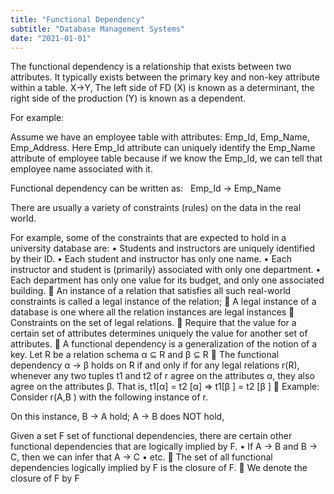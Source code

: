 ```yaml
---
title: "Functional Dependency"
subtitle: "Database Management Systems"
date: "2021-01-01"
---
```




The functional dependency is a relationship that exists between two attributes. It typically exists between the primary key and non-key attribute within a table. X->Y, The left side of FD (X) is known as a determinant, the right side of the production (Y) is known as a dependent.


For example:

Assume we have an employee table with attributes: Emp_Id, Emp_Name, Emp_Address. Here Emp_Id attribute can uniquely identify the Emp_Name attribute of employee table because if we know the Emp_Id, we can tell that employee name associated with it.

Functional dependency can be written as: &nbsp; Emp_Id → Emp_Name   


There are usually a variety of constraints (rules) on the data in the real world. 


For example, some of the constraints that are expected to hold in a university database are: • Students and instructors are uniquely identified by their ID. • Each student and instructor has only one name. • Each instructor and student is (primarily) associated with only one department. • Each department has only one value for its budget, and only one associated building.
 An instance of a relation that satisfies all such real-world constraints is called a legal instance of the relation;  A legal instance of a database is one where all the relation instances are legal instances  Constraints on the set of legal relations.  Require that the value for a certain set of attributes determines uniquely the value for another set of attributes.  A functional dependency is a generalization of the notion of a key.
Let R be a relation schema α ⊆ R and β ⊆ R  The functional dependency α → β holds on R if and only if for any legal relations r(R), whenever any two tuples t1 and t2 of r agree on the attributes α, they also agree on the attributes β. That is, t1[α] = t2 [α] ⇒ t1[β ] = t2 [β ]  Example: Consider r(A,B ) with the following instance of r. 

On this instance, B → A hold; A → B does NOT hold, 

Given a set F set of functional dependencies, there are certain other functional dependencies that are logically implied by F. • If A → B and B → C, then we can infer that A → C • etc.  The set of all functional dependencies logically implied by F is the closure of F.  We denote the closure of F by F

